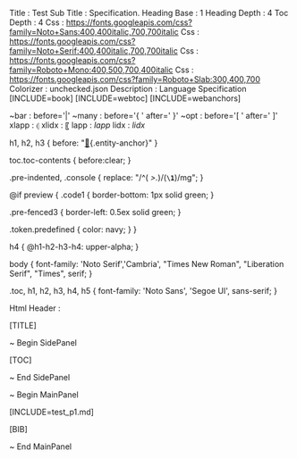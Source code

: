 Title         : Test
Sub Title     : Specification.
Heading Base  : 1
Heading Depth : 4
Toc Depth     : 4
Css           : https://fonts.googleapis.com/css?family=Noto+Sans:400,400italic,700,700italic
Css           : https://fonts.googleapis.com/css?family=Noto+Serif:400,400italic,700,700italic
Css           : https://fonts.googleapis.com/css?family=Roboto+Mono:400,500,700,400italic
Css           : https://fonts.googleapis.com/css?family=Roboto+Slab:300,400,700
Colorizer     : unchecked.json
Description   : Language Specification
[INCLUDE=book]
[INCLUDE=webtoc]
[INCLUDE=webanchors]

~bar          : before='|' 
~many         : before='{ ' after=' }'
~opt          : before='[ ' after=' ]'
xlapp          : &#x2987;
xlidx          : &#12310;
lapp          : _lapp_
lidx          : _lidx_

h1, h2, h3 {
  before: "[&#x1F517;](#&id;){.entity-anchor}"
}

toc.toc-contents {
  before:clear;
}

.pre-indented, .console {
  replace: "/^( *>.*)/\(**``\1``**\)/mg";
}

@if preview {
  .code1 {
    border-bottom: 1px solid green;
  }

  .pre-fenced3 {
    border-left: 0.5ex solid green; 
  }
  
  .token.predefined {
    color: navy;
  }
}

h4 {
  @h1-h2-h3-h4: upper-alpha;
}

body {
  font-family: 'Noto Serif','Cambria', "Times New Roman", "Liberation Serif", "Times", serif;
}

.toc, h1, h2, h3, h4, h5 {
  font-family: 'Noto Sans', 'Segoe UI', sans-serif;
}


Html Header   : 
  <!-- NO_CLICK_TRACKING -->
  <!--
    Copyright 2012-2016 Microsoft Corporation.
   
    This is free software; you can redistribute it and/or modify it under the
    terms of the Apache License, Version 2.0. A copy of the License can be
    found in the file "license.txt" at the root of this distribution.
  -->

[TITLE]

~ Begin SidePanel

[TOC]

~ End SidePanel

~ Begin MainPanel

[INCLUDE=test_p1.md]


[BIB]


~ End MainPanel


